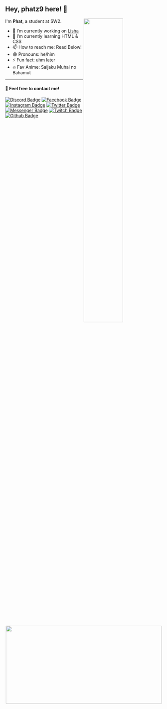 ## Hey, phatz9 here! :wave:

[<img align="right" width="50%"
    src="https://github-readme-stats.vercel.app/api?username=phatz9&theme=material-palenight&show_icons=true">](https://www.youtube.com/watch?v=dQw4w9WgXcQ)

I'm **Phat**, a student at SW2.

- 🔭 I’m currently working on [Lisha](https://discord.com/oauth2/authorize?client_id=859759741580476456&permissions=8&scope=bot)
- 🌱 I’m currently learning HTML & CSS
- 📫 How to reach me: Read Below!
- 😄 Pronouns: he/him
- ⚡ Fun fact: uhm later 
- 🔥 Fav Anime: Saijaku Muhai no Bahamut

---

#### :star2: Feel free to contact me!
[![Discord Badge](https://img.shields.io/badge/Phat%20-%237289DA.svg?&style=for-the-badge&logo=discord&logoColor=white)](https://discord.com/users/795621503101042696) [![Facebook Badge](https://img.shields.io/badge/-Phatt-blue?style=for-the-badge&logo=Facebook&logoColor=white&link=https://www.facebook.com/KonoNineDa)](https://www.facebook.com/KonoNineDa) [![Instagram Badge](https://img.shields.io/badge/-phatz9_-pink?style=for-the-badge&logo=instagram&logoColor=white&link=https://www.instagram.com/phatz9_/)](https://www.instagram.com/phatz9_/) [![Twitter Badge](https://img.shields.io/badge/-Phattz20-blue?style=for-the-badge&logo=Twitter&logoColor=white&link=https://twitter.com/Phattz20)](https://twitter.com/Phattz20) [![Messenger Badge](https://img.shields.io/badge/-Messenger-0078FF?logo=messenger&style=for-the-badge&logoColor=white)](https://www.messenger.com/t/100042735912799/) [![Twitch Badge](https://img.shields.io/badge/phattara17%20-%239146FF.svg?&style=for-the-badge&logo=Twitch&logoColor=white)](https://twitch.tv/phattara17) [![Github Badge](https://img.shields.io/badge/phatz9-black?style=for-the-badge&logo=github&logoColor=white&link=https://github.com/Phatz9)](https://github.com/Phatz9)
<br>
<p align="center">
<img src="https://i.pinimg.com/originals/96/39/c3/9639c305451f622790a1b5ce1f253b44.gif" width="500px" height="250px">
</p>
